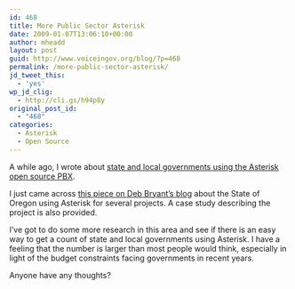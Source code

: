 ```yaml
---
id: 468
title: More Public Sector Asterisk
date: 2009-01-07T13:06:10+00:00
author: mheadd
layout: post
guid: http://www.voiceingov.org/blog/?p=468
permalink: /more-public-sector-asterisk/
jd_tweet_this:
  - 'yes'
wp_jd_clig:
  - http://cli.gs/h94p8y
original_post_id:
  - "468"
categories:
  - Asterisk
  - Open Source
---
```

A while ago, I wrote about [state and local governments using the Asterisk open source PBX](http://www.voiceingov.org/blog/?p=114).

I just came across [this piece on Deb Bryant&#8217;s blog](http://www.bryantsblog.com/?p=9) about the State of Oregon using Asterisk for several projects. A case study describing the project is also provided.

I&#8217;ve got to do some more research in this area and see if there is an easy way to get a count of state and local governments using Asterisk. I have a feeling that the number is larger than most people would think, especially in light of the budget constraints facing governments in recent years.

Anyone have any thoughts?